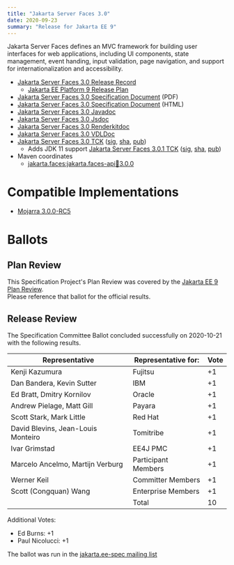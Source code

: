 ```yaml
---
title: "Jakarta Server Faces 3.0"
date: 2020-09-23
summary: "Release for Jakarta EE 9"
---
```

Jakarta Server Faces defines an MVC framework for building user interfaces for web applications,
including UI components, state management, event handing, input validation, page navigation, and
support for internationalization and accessibility.

* [Jakarta Server Faces 3.0 Release Record](https://projects.eclipse.org/projects/ee4j.faces/releases/3.0.0/plan)
  * [Jakarta EE Platform 9 Release Plan](https://jakartaee.github.io/platform/jakartaee9/JakartaEE9ReleasePlan)
* [Jakarta Server Faces 3.0 Specification Document](./jakarta-faces-3.0.pdf) (PDF)
* [Jakarta Server Faces 3.0 Specification Document](./jakarta-faces-3.0.html) (HTML)
* [Jakarta Server Faces 3.0 Javadoc](./apidocs)
* [Jakarta Server Faces 3.0 Jsdoc](./jsdoc)
* [Jakarta Server Faces 3.0 Renderkitdoc](./renderkitdoc)
* [Jakarta Server Faces 3.0 VDLDoc](./vdldoc)
* [Jakarta Server Faces 3.0 TCK](https://download.eclipse.org/jakartaee/faces/3.0/jakarta-faces-tck-3.0.0.zip)  ([sig](https://download.eclipse.org/jakartaee/faces/3.0/jakarta-faces-tck-3.0.0.zip.sig),  [sha](https://download.eclipse.org/jakartaee/faces/3.0/jakarta-faces-tck-3.0.0.zip.sha256),  [pub](https://jakarta.ee/specifications/jakartaee-spec-committee.pub))
   * Adds JDK 11 support [Jakarta Server Faces 3.0.1 TCK](https://download.eclipse.org/jakartaee/faces/3.0/jakarta-faces-tck-3.0.1.zip)  ([sig](https://download.eclipse.org/jakartaee/faces/3.0/jakarta-faces-tck-3.0.1.zip.sig),  [sha](https://download.eclipse.org/jakartaee/faces/3.0/jakarta-faces-tck-3.0.1.zip.sha256),  [pub](https://jakarta.ee/specifications/jakartaee-spec-committee.pub))
* Maven coordinates
  * [jakarta.faces:jakarta.faces-api:jar:3.0.0](https://search.maven.org/artifact/jakarta.faces/jakarta.faces-api/3.0.0/jar)


# Compatible Implementations

* [Mojarra 3.0.0-RC5](https://github.com/eclipse-ee4j/mojarra/releases/download/3.0.0-RC5-RELEASE/jakarta.faces-3.0.0-RC5.jar)

# Ballots

## Plan Review

[//]: # (For Jakarta EE 9, the Platform Plan Review covered 95% of the Specification Projects.  For those Projects, just use the following statement in this Plan Review section:)

This Specification Project's Plan Review was covered by the [Jakarta EE 9 Plan Review](https://jakarta.ee/specifications/platform/9/).  
Please reference that ballot for the official results.

[//]: # (If your Project was required to do a standalone Plan Review...  You'll need to perform an official Plan Review ballot and record the results here.)

## Release Review

The Specification Committee Ballot concluded successfully on 2020-10-21 with the following results.

| Representative                                      | Representative for: | Vote |
|-----------------------------------------------------|---------------------|------|
| Kenji Kazumura                                      | Fujitsu             |   +1   |
| Dan Bandera, Kevin Sutter                           | IBM                 |   +1   |
| Ed Bratt, Dmitry Kornilov                           | Oracle              |   +1   |
| Andrew Pielage, Matt Gill                           | Payara              |   +1   |
| Scott Stark, Mark Little                            | Red Hat             |   +1   |
| David Blevins, Jean-Louis Monteiro                  | Tomitribe           |   +1   |
| Ivar Grimstad                                       | EE4J PMC            |   +1   |
| Marcelo Ancelmo, Martijn Verburg                    | Participant Members |   +1   |
| Werner Keil                                         | Committer Members   |   +1   |
| Scott (Congquan) Wang                               | Enterprise Members  |   +1   |
|                                                     | Total               |   10   |

Additional Votes:
- Ed Burns: +1
- Paul Nicolucci: +1


The ballot was run in the [jakarta.ee-spec mailing list](https://www.eclipse.org/lists/jakarta.ee-spec/msg01000.html)
